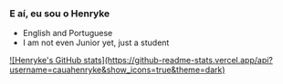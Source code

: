 ### E aí, eu sou o Henryke

- English and Portuguese
- I am not even Junior yet, just a student
<a href="https://github.com/cauahenryke">
![Henryke's GitHub stats](https://github-readme-stats.vercel.app/api?username=cauahenryke&show_icons=true&theme=dark)


 
